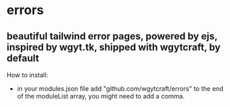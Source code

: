 # errors
## beautiful tailwind error pages, powered by ejs, inspired by wgyt.tk, shipped with wgytcraft, by default
How to install:
- in your modules.json file add "github.com/wgytcraft/errors" to the end of the moduleList array, you might need to add a comma.
